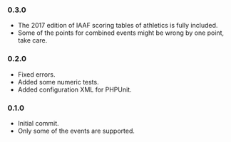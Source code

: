 ### 0.3.0
 - The 2017 edition of IAAF scoring tables of athletics is fully included.
 - Some of the points for combined events might be wrong by one point, take care.
 
### 0.2.0
 - Fixed errors.
 - Added some numeric tests.
 - Added configuration XML for PHPUnit.

### 0.1.0
 - Initial commit.
 - Only some of the events are supported.